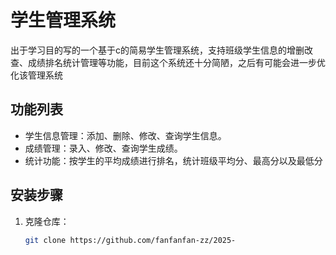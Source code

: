 # 学生管理系统

出于学习目的写的一个基于c的简易学生管理系统，支持班级学生信息的增删改查、成绩排名统计管理等功能，目前这个系统还十分简陋，之后有可能会进一步优化该管理系统

## 功能列表
- 学生信息管理：添加、删除、修改、查询学生信息。
- 成绩管理：录入、修改、查询学生成绩。
- 统计功能：按学生的平均成绩进行排名，统计班级平均分、最高分以及最低分

## 安装步骤
1. 克隆仓库：
   ```bash
   git clone https://github.com/fanfanfan-zz/2025-
